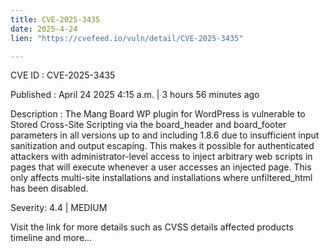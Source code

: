 ```yaml
---
title: CVE-2025-3435
date: 2025-4-24
lien: "https://cvefeed.io/vuln/detail/CVE-2025-3435"

---
```


CVE ID : CVE-2025-3435

Published :  April 24
2025
4:15 a.m. | 3 hours
56 minutes ago

Description : The Mang Board WP plugin for WordPress is vulnerable to Stored Cross-Site Scripting via the board_header and board_footer parameters in all versions up to
and including
1.8.6 due to insufficient input sanitization and output escaping. This makes it possible for authenticated attackers
with administrator-level access
to inject arbitrary web scripts in pages that will execute whenever a user accesses an injected page. This only affects multi-site installations and installations where unfiltered_html has been disabled.

Severity: 4.4 | MEDIUM

Visit the link for more details
such as CVSS details
affected products
timeline
and more...
